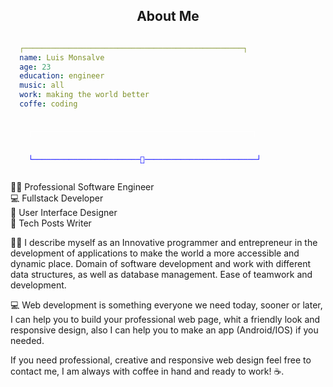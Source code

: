 <h2 align="center">About Me</h2>

```yaml

  ┌─────────────────────────────────────────────────┐
  name: Luis Monsalve
  age: 23
  education: engineer
  music: all
  work: making the world better
  coffe: coding
```

<pre>
  <code style="color: #fff; font-weight: bold;">
    ┌─────────────────────────────────────────────────┐
  </code>
  <code style="color: blue;">
    └─────────────────────────────────────────────────┘
  </code>
</pre>

👨‍💻 Professional Software Engineer <br />
💻 Fullstack Developer <br />
🎨 User Interface Designer <br />
📝 Tech Posts Writer <br />

👨‍💻 I describe myself as an Innovative programmer and entrepreneur in the development of applications to make the world a more accessible and dynamic place. Domain of software development and work with different data structures, as well as database management. Ease of teamwork and development.

💻 Web development is something everyone we need today, sooner or later, I can help you to build your professional web page, whit a friendly look and responsive design, also I can help you to make an app (Android/IOS) if you needed.

If you need professional, creative and responsive web design feel free to contact me, I am always with coffee in hand and ready to work! ☕.